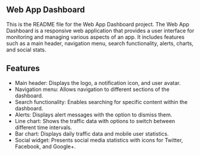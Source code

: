 ## Web App Dashboard

This is the README file for the Web App Dashboard project. 
The Web App Dashboard is a responsive web application that provides a user interface for monitoring 
and managing various aspects of an app. It includes features such as a main header, navigation menu, 
search functionality, alerts, charts, and social stats.


## Features

- Main header: Displays the logo, a notification icon, and user avatar.
- Navigation menu: Allows navigation to different sections of the dashboard.
- Search functionality: Enables searching for specific content within the dashboard.
- Alerts: Displays alert messages with the option to dismiss them.
- Line chart: Shows the traffic data with options to switch between different time intervals.
- Bar chart: Displays daily traffic data and mobile user statistics.
- Social widget: Presents social media statistics with icons for Twitter, Facebook, and Google+.

